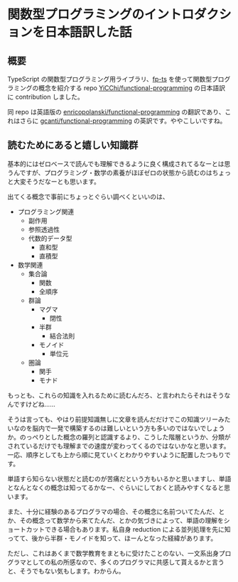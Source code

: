 # 関数型プログラミングのイントロダクションを日本語訳した話
## 概要
TypeScript の関数型プログラミング用ライブラリ、[fp-ts](https://gcanti.github.io/fp-ts/) を使って関数型プログラミングの概念を紹介する repo [YiCChi/functional-programming](https://github.com/YiCChi/functional-programming) の日本語訳に contribution しました。

同 repo は英語版の [enricopolanski/functional-programming](https://github.com/enricopolanski/functional-programming) の翻訳であり、これはさらに [gcanti/functional-programming](https://github.com/gcanti/functional-programming) の英訳です。ややこしいですね。

## 読むためにあると嬉しい知識群
基本的にはゼロベースで読んでも理解できるように良く構成されてるなーとは思うんですが、プログラミング・数学の素養がほぼゼロの状態から読むのはちょっと大変そうだなーとも思います。

出てくる概念で事前にちょっとぐらい調べくといいのは、
- プログラミング関連
  - 副作用
  - 参照透過性
  - 代数的データ型
    - 直和型
    - 直積型
- 数学関連
  - 集合論
    - 関数
    - 全順序
  - 群論
    - マグマ
      - 閉性
    - 半群
      - 結合法則
    - モノイド
      - 単位元
  - 圏論
    - 関手
    - モナド
   
もっとも、これらの知識を入れるために読むんだろ、と言われたらそれはそうなんですけどね……  

そうは言っても、やはり前提知識無しに文章を読んだだけでこの知識ツリーみたいなのを脳内で一発で構築するのは難しいという方も多いのではないでしょうか。のっぺりとした概念の羅列と認識するより、こうした階層というか、分類がされているだけでも理解までの速度が変わってくるのではないかなと思います。一応、順序としても上から順に見ていくとわかりやすいように配置したつもりです。

単語すら知らない状態だと読むのが苦痛だという方もいるかと思いますし、単語となんとなくの概念は知ってるかなー、ぐらいにしておくと読みやすくなると思います。

また、十分に経験のあるプログラマの場合、その概念に名前ついてたんだ、とか、その概念って数学から来てたんだ、とかの気づきによって、単語の理解をショートカットできる場合もあります。私自身 reduction による並列処理を先に知ってて、後から半群・モノイドを知って、ほーんとなった経緯があります。

ただし、これはあくまで数学教育をまともに受けたことのない、一文系出身プログラマとしての私の所感なので、多くのプログラマに共感して貰えるかと言うと、そうでもない気もします。わからん。
